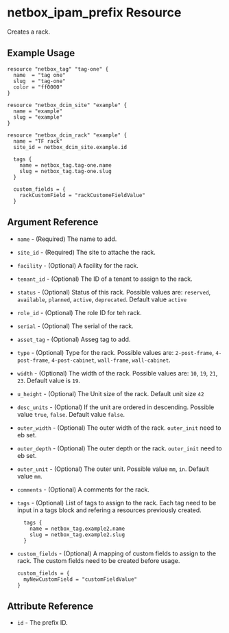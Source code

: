 # netbox_ipam_prefix Resource

Creates a rack.

## Example Usage

```hcl
resource "netbox_tag" "tag-one" {
  name  = "tag one"
  slug  = "tag-one"
  color = "ff0000"
}

resource "netbox_dcim_site" "example" {
  name = "example"
  slug = "example"
}

resource "netbox_dcim_rack" "example" {
  name = "TF rack"
  site_id = netbox_dcim_site.example.id

  tags {
    name = netbox_tag.tag-one.name
    slug = netbox_tag.tag-one.slug
  }

  custom_fields = {
    rackCustomField = "rackCustomeFieldValue"
  }
```

## Argument Reference

* `name` - (Required) The name to add.
  
* `site_id` - (Required) The site to attache the rack.
  
* `facility` - (Optional) A facility for the rack.

* `tenant_id` - (Optional) The ID of a tenant to assign to the rack.

* `status` - (Optional) Status of this rack. Possible values are: `reserved`, `available`, `planned`, `active`, `deprecated`. Default value `active`

* `role_id` - (Optional) The role ID for teh rack.

* `serial` - (Optional) The serial of the rack.

* `asset_tag` - (Optional) Asseg tag to add.

* `type` - (Optional) Type for the rack. Possible values are: `2-post-frame`, `4-post-frame`, `4-post-cabinet`, `wall-frame`, `wall-cabinet`.

* `width` - (Optional) The width of the rack. Possible values are: `10`, `19`, `21`, `23`. Default value is `19`.

* `u_height` - (Optional) The Unit size of the rack. Default unit size `42`

* `desc_units` - (Optional) If the unit are ordered in descending. Possible value `true`, `false`. Default value `false`.

* `outer_width` - (Optional) The outer width of the rack. `outer_init` need to eb set.

* `outer_depth` - (Optional) The outer depth or the rack. `outer_init` need to eb set.

* `outer_unit` - (Optional) The outer unit. Possible value `mm`, `in`. Default value `mm`.

* `comments` - (Optional) A comments for the rack.

* `tags` - (Optional) List of tags to assign to the rack. Each tag need to be input in a tags block and refering a resources previously created.
  ```
    tags {
      name = netbox_tag.example2.name
      slug = netbox_tag.example2.slug
    }
  ```

* `custom_fields` - (Optional) A mapping of custom fields to assign to the rack. The custom fields need to be created before usage.
  ```
  custom_fields = {
    myNewCustomField = "customFieldValue"
  }
  ```

## Attribute Reference

* `id` - The prefix ID.
